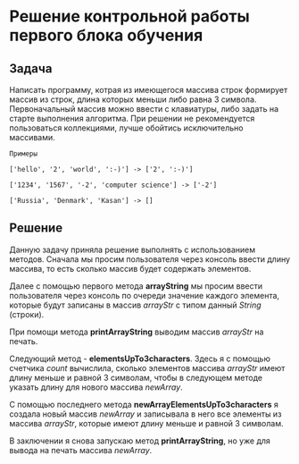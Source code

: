 # Решение контрольной работы первого блока обучения

## Задача

Написать программу, котрая из имеющегося массива строк формирует массив из строк, длина которых меньши либо равна 3 символа. Первоначальный массив можно ввести с клавиатуры, либо задать на старте выполнения алгоритма. При решении не рекомендуется пользоваться коллекциями, лучше обойтись исключительно массивами.

```
Примеры

['hello', '2', 'world', ':-)'] -> ['2', ':-)']

['1234', '1567', '-2', 'computer science'] -> ['-2']

['Russia', 'Denmark', 'Kasan'] -> []
```

## Решение

Данную задачу приняла решение выполнять с использованием методов.
Сначала мы просим пользователя через консоль ввести длину массива, то есть сколько массив будет содержать элементов. 

Далее с помощью первого метода **arrayString** мы просим ввести пользователя через консоль по очереди значение каждого элемента, которые будут записаны в массив *arrayStr*  с типом данный *String* (строки). 

При помощи метода **printArrayString** выводим массив *arrayStr* на печать.

Следующий метод - **elementsUpTo3characters**. Здесь я с помощью счетчика *count* вычислила, сколько элементов массива *arrayStr* имеют длину меньше и равной 3 символам, чтобы в следующем методе указать длину для нового массива *newArray*. 

С помощью последнего метода **newArrayElementsUpTo3characters** я создала новый массив *newArray* и записывала в него все элементы из массива *arrayStr*, которые имеют длину меньше и равной 3 символам.

В заключении я снова запускаю метод **printArrayString**, но уже для вывода на печать массива *newArray*.